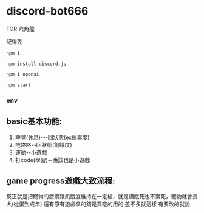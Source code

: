 # discord-bot666
FOR 六角龍

記得先

`npm i`

`npm install discord.js`

`npm i openai`


`npm start`

### env

## basic基本功能:
 
1. 睡覺(休息)---回狀態(ex疲累度) 
2. 吃咚咚--回狀態(飢餓度) 
3. 運動--小遊戲 
4. 打code(學習)--應該也是小遊戲 

## game progress遊戲大致流程:
反正就是把寵物的疲累跟飢餓度維持在一定植，就是讀餓死也不累死，寵物就會長大(從蛋到成年)
還有原有遊戲拿的錢是買吃的用的
差不多就這樣
有要改的就說

